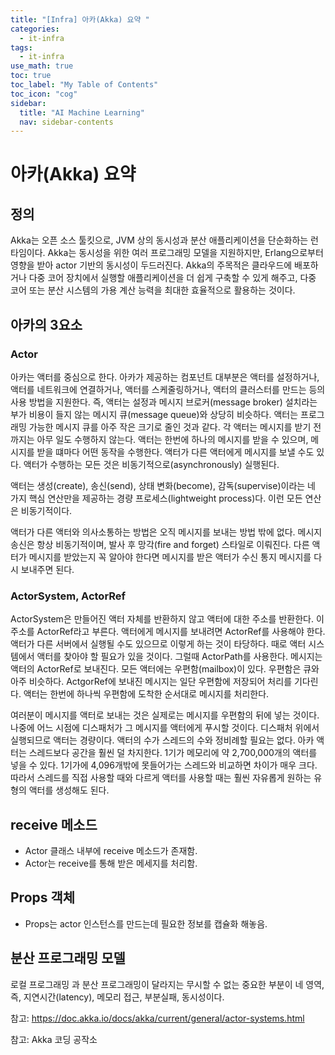 ```yaml
---
title: "[Infra] 아카(Akka) 요약 " 
categories:
  - it-infra
tags:
  - it-infra
use_math: true
toc: true
toc_label: "My Table of Contents"
toc_icon: "cog"
sidebar:
  title: "AI Machine Learning"
  nav: sidebar-contents
---
```


# 아카(Akka) 요약

## 정의

Akka는 오픈 소스 툴킷으로, JVM 상의 동시성과 분산 애플리케이션을 단순화하는 런타임이다. 
Akka는 동시성을 위한 여러 프로그래밍 모델을 지원하지만, Erlang으로부터 영향을 받아 actor 기반의 동시성이 두드러진다.
Akka의 주목적은 클라우드에 배포하거나 다중 코어 장치에서 실행할 애플리케이션을 더 쉽게 구축할 수 있게 해주고, 
다중 코어 또는 분산 시스템의 가용 계산 능력을 최대한 효율적으로 활용하는 것이다. 

## 아카의 3요소

### Actor

아카는 액터를 중심으로 한다. 아카가 제공하는 컴포넌트 대부분은 액터를 설정하거나, 액터를 네트워크에 연결하거나, 
액터를 스케줄링하거나, 액터의 클러스터를 만드는 등의 사용 방법을 지원한다.
즉, 액터는 설정과 메시지 브로커(message broker) 설치라는 부가 비용이 들지 않는 메시지 큐(message queue)와 상당히 비슷하다. 
액터는 프로그래밍 가능한 메시지 큐를 아주 작은 크기로 줄인 것과 같다. 
각 액터는 메시지를 받기 전까지는 아무 일도 수행하지 않는다. 
액터는 한번에 하나의 메시지를 받을 수 있으며, 메시지를 받을 떄마다 어떤 동작을 수행한다. 
액터가 다른 액터에게 메시지를 보낼 수도 있다. 
액터가 수행하는 모든 것은  비동기적으로(asynchronously) 실행된다. 

액터는 생성(create), 송신(send), 상태 변화(become), 감독(supervise)이라는 네 가지 핵심 연산만을 제공하는 
경량 프로세스(lightweight process)다. 이런 모든 연산은 비동기적이다.

액터가 다른 액터와 의사소통하는 방법은 오직 메시지를 보내는 방법 밖에 없다. 
메시지 송신은 항상 비동기적이며, 발사 후 망각(fire and forget) 스타일로 이뤄진다. 
다른 액터가 메시지를 받았는지 꼭 알아야 한다면 메시지를 받은 액터가 수신 통지 메시지를 다시 보내주면 된다. 


### ActorSystem, ActorRef

ActorSystem은 만들어진 액터 자체를 반환하지 않고 액터에 대한 주소를 반환한다. 
이 주소를 ActorRef라고 부른다. 액터에게 메시지를 보내려면 ActorRef를 사용해야 한다. 
액터가 다른 서버에서 실행될 수도 있으므로 이렇게 하는 것이 타당하다. 
때로 액터 시스템에서 액터를 찾아야 할 필요가 있을 것이다. 그럴때 ActorPath를 사용한다. 
메시지는 액터의 ActorRef로 보내진다. 모든 액터에는 우편함(mailbox)이 있다. 
우편함은 큐와 아주 비슷하다. 
ActgorRef에 보내진 메시지는 일단 우편함에 저장되어 처리를 기다린다. 
액터는 한번에 하나씩 우편함에 도착한 순서대로 메시지를 처리한다. 

여러분이 메시지를 액터로 보내는 것은 실제로는 메시지를 우편함의 뒤에 넣는 것이다. 
나중에 어느 시점에 디스패처가 그 메시지를 액터에게 푸시할 것이다. 
디스패처 위에서 실행되므로 액터는 경량이다. 
액터의 수가 스레드의 수와 정비례할 필요는 없다. 
아카 액터는 스레드보다 공간을 훨씬 덜 차지한다. 
1기가 메모리에 약 2,700,000개의 액터를 넣을 수 있다. 
1기가에 4,096개밖에 못들어가는 스레드와 비교하면 차이가 매우 크다. 
따라서 스레드를 직접 사용할 때와 다르게 액터를 사용할 때는 훨씬 자유롭게 원하는 유형의 액터를 생성해도 된다. 


## receive 메소드

* Actor 클래스 내부에 receive 메소드가 존재함. 
* Actor는 receive를 통해 받은 메세지를 처리함.

## Props 객체

* Props는 actor 인스턴스를 만드는데 필요한 정보를 캡슐화 해놓음.

## 분산 프로그래밍 모델

로컬 프로그래밍 과 분산 프로그래밍이 달라지는 무시할 수 없는 중요한 부분이 네 영역, 
즉, 지연시간(latency), 메모리 접근, 부분실패, 동시성이다. 


참고: https://doc.akka.io/docs/akka/current/general/actor-systems.html

참고: Akka 코딩 공작소
